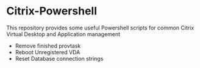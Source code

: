 # Citrix-Powershell
This repository provides some useful Powershell scripts for common Citrix Virtual Desktop and Application management
- Remove finished provtask
- Reboot Unregistered VDA
- Reset Database connection strings
